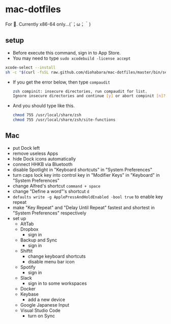 # mac-dotfiles

For 🍎. Currently x86-64 only...(´；ω；｀)

## setup

- Before execute this command, sign in to App Store.
- You may need to type `sudo xcodebuild -license accept`

```sh
xcode-select --install
sh -c "$(curl -fsSL raw.github.com/diohabara/mac-dotfiles/master/bin/setup.sh)"
```

- If you get the error below, then type `compaudit`
  ```sh
  zsh compinit: insecure directories, run compaudit for list.
  Ignore insecure directories and continue [y] or abort compinit [n]?
  ```
- And you should type like this.
  ```sh
  chmod 755 /usr/local/share/zsh
  chmod 755 /usr/local/share/zsh/site-functions
  ```

## Mac

- put Dock left
- remove useless Apps
- hide Dock icons automatically
- connect HHKB via Bluetooth
- disable Spotlight in "Keyboard shortcuts" in "System Preferences"
- turn caps lock key into control key in "Modifier Keys" in "Keyboard" in "System Preferences"
- change Alfred's shortcut `command + space`
- change "Define a word"'s shortcut `d`
- `defaults write -g ApplePressAndHoldEnabled -bool true` to enable key repeat
- make "Key Repeat" and "Delay Until Repeat" fastest and shortest in "System Preferences" respectively
- set up 
  - AltTab
  - Dropbox
    - sign in
  - Backup and Sync
    - sign in
  - Shiftit
    - change keyboard shortcuts
    - disable menu bar icon
  - Spotify
    - sign in
  - Slack
    - sign in to some workspaces
  - Docker
  - Keybase
    - add a new device
  - Google Japanese Input
  - Visual Studio Code
    - turn on Sync
